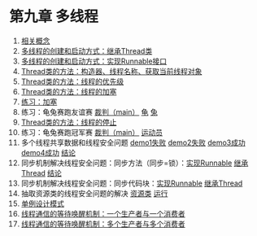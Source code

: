 # 第九章 多线程
1. [相关概念](https://github.com/Charon-33/Learning_JavaSE/blob/day16/src/com/atguigu/thread/TestThread.java)
2. [多线程的创建和启动方式：继承Thread类](https://github.com/Charon-33/Learning_JavaSE/blob/day16/src/com/atguigu/thread/TestCreateThread.java)
3. [多线程的创建和启动方式：实现Runnable接口](https://github.com/Charon-33/Learning_JavaSE/blob/day16/src/com/atguigu/thread/TestCreateThread2.java)
4. [Thread类的方法：构造器、线程名称、获取当前线程对象](https://github.com/Charon-33/Learning_JavaSE/blob/day16/src/com/atguigu/thread/ThreadMethod1.java)
5. [Thread类的方法：线程的优先级](https://github.com/Charon-33/Learning_JavaSE/blob/day16/src/com/atguigu/thread/ThreadMethod2.java)
6. [Thread类的方法：线程的加塞](https://github.com/Charon-33/Learning_JavaSE/blob/day16/src/com/atguigu/thread/ThreadMethod3.java)
7. [练习：加塞](https://github.com/Charon-33/Learning_JavaSE/blob/day16/src/com/atguigu/exer/exer2/Exercise2.java)
8. 练习：龟兔赛跑友谊赛 [裁判（main）](https://github.com/Charon-33/Learning_JavaSE/blob/day16/src/com/atguigu/exer/exer3/Exercise3.java) [龟](https://github.com/Charon-33/Learning_JavaSE/blob/day16/src/com/atguigu/exer/exer3/Gui.java) [兔](https://github.com/Charon-33/Learning_JavaSE/blob/day16/src/com/atguigu/exer/exer3/Tu.java)
9. [Thread类的方法：线程的停止](https://github.com/Charon-33/Learning_JavaSE/blob/day16/src/com/atguigu/thread/ThreadMethod4.java)
10. 练习：龟兔赛跑冠军赛 [裁判（main）](https://github.com/Charon-33/Learning_JavaSE/blob/day16/src/com/atguigu/exer/exer4/Exercise4.java) [运动员](https://github.com/Charon-33/Learning_JavaSE/blob/day16/src/com/atguigu/exer/exer4/Sporter.java)
11. 多个线程共享数据和线程安全问题 [demo1失败](https://github.com/Charon-33/Learning_JavaSE/blob/day16/src/com/atguigu/unsafe/UnSafeDemo1.java) [demo2失败](https://github.com/Charon-33/Learning_JavaSE/blob/day16/src/com/atguigu/unsafe/UnSafeDemo2.java) [demo3成功](https://github.com/Charon-33/Learning_JavaSE/blob/day16/src/com/atguigu/unsafe/UnSafeDemo3.java) [demo4成功](https://github.com/Charon-33/Learning_JavaSE/blob/day16/src/com/atguigu/unsafe/UnSafeDemo4.java) [结论](https://github.com/Charon-33/Learning_JavaSE/blob/day16/src/com/atguigu/unsafe/结论)
12. 同步机制解决线程安全问题：同步方法（同步=锁）：[实现Runnable](https://github.com/Charon-33/Learning_JavaSE/blob/day16/src/com/atguigu/safe/SafeDemo3.java) [继承Thread](https://github.com/Charon-33/Learning_JavaSE/blob/day16/src/com/atguigu/safe/SafeDemo4.java) [结论](https://github.com/Charon-33/Learning_JavaSE/blob/day16/src/com/atguigu/safe/如何解决线程安全问题？)
13. 同步机制解决线程安全问题：同步代码块：[实现Runnable](https://github.com/Charon-33/Learning_JavaSE/blob/day16/src/com/atguigu/safe2/SafeDemo3.java) [继承Thread](https://github.com/Charon-33/Learning_JavaSE/blob/day16/src/com/atguigu/safe2/SafeDemo4.java)
14. 抽取资源类的线程安全问题的解决 [资源类](https://github.com/Charon-33/Learning_JavaSE/blob/day16/src/com/atguigu/safe2/Ticket.java) [运行](https://github.com/Charon-33/Learning_JavaSE/blob/day16/src/com/atguigu/safe2/SafeDemo5.java)
15. [单例设计模式](https://github.com/Charon-33/Learning_JavaSE/blob/day16/src/com/atguigu/single/TestSingle.java)
16. [线程通信的等待唤醒机制：一个生产者与一个消费者](https://github.com/Charon-33/Learning_JavaSE/blob/day16/src/com/atguigu/communicate/TestCommunicate.java)
17. [线程通信的等待唤醒机制：多个生产者与多个消费者](https://github.com/Charon-33/Learning_JavaSE/blob/day16/src/com/atguigu/communicate2/TestCommunicate2.java)